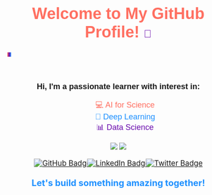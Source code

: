 <!-- 添加个性化标题和动画 -->
<h1 align="center" style="font-family: 'Arial', sans-serif; font-size: 36px;">
    <span style="color: #ff6f61;">Welcome to My GitHub Profile!</span> 
    <span style="font-size: 24px; color: #6a0dad;">🚀</span>
</h1>

<!-- SVG 动态渐变分割线 -->
<p align="center">
  <svg height="50" width="100%">
    <defs>
      <linearGradient id="gradient">
        <stop offset="0%" style="stop-color: #ff6f61;" />
        <stop offset="50%" style="stop-color: #6a0dad;" />
        <stop offset="100%" style="stop-color: #1e90ff;" />
      </linearGradient>
    </defs>
    <rect width="100%" height="10" fill="url(#gradient)">
      <animate attributeName="width" from="0" to="100%" dur="2s" repeatCount="indefinite" />
    </rect>
  </svg>
</p>

<!-- 简单的个人简介部分 -->
<div align="center" style="font-family: 'Arial', sans-serif; font-size: 18px;">
    <p><strong>Hi, I'm a passionate learner with interest in:</strong></p>
    <ul style="list-style-type:none;">
        <li><span style="color: #ff6f61;">💻 AI for Science</span></li>
        <li><span style="color: #1e90ff;">🧠 Deep Learning</span></li>
        <li><span style="color: #6a0dad;">📊 Data Science</span></li>
    </ul>
</div>
<!-- 炫酷的背景图（仓库内图片） -->
<!-- <div align="center">
  <a href="https://sm.ms/image/cu9BjtgCLhqmH8i" target="_blank"><img src="https://s2.loli.net/2024/10/24/cu9BjtgCLhqmH8i.png" ></a>
</div> -->

<p align="center">
    <img src="https://github-readme-stats.vercel.app/api?username=Duanyi516&show_icons=true">
    <img src="https://github-readme-stats.vercel.app/api/top-langs/?username=DuanYi516">
</p>


<!-- 添加带动效的社交图标 -->
<p align="center">
  <a href="https://github.com/DuanYi516" target="_blank">
    <img src="https://img.shields.io/badge/GitHub-100000?style=for-the-badge&logo=github&logoColor=white&color=6a0dad" alt="GitHub Badge" style="margin: 5px; transform: scale(1.2); transition: transform 0.3s;">
  </a>
  <a href="https://www.linkedin.com/in/%E6%AF%85-%E6%AE%B5-163872331/" target="_blank">
    <img src="https://img.shields.io/badge/LinkedIn-0e76a8?style=for-the-badge&logo=linkedin&logoColor=white&color=1e90ff" alt="LinkedIn Badge" style="margin: 5px; transform: scale(1.2); transition: transform 0.3s;">
  </a>
  <a href="https://twitter.com/I_have_no_twitter" target="_blank">
    <img src="https://img.shields.io/badge/Twitter-1DA1F2?style=for-the-badge&logo=twitter&logoColor=white&color=ff6f61" alt="Twitter Badge" style="margin: 5px; transform: scale(1.2); transition: transform 0.3s;">
  </a>
</p>



<!-- 动态闪烁效果 -->
<div align="center" style="margin-top: 20px;">
  <p style="font-size: 20px; font-weight: bold; color: #1e90ff; animation: blink 1.5s infinite;">
    Let's build something amazing together!
  </p>
</div>
